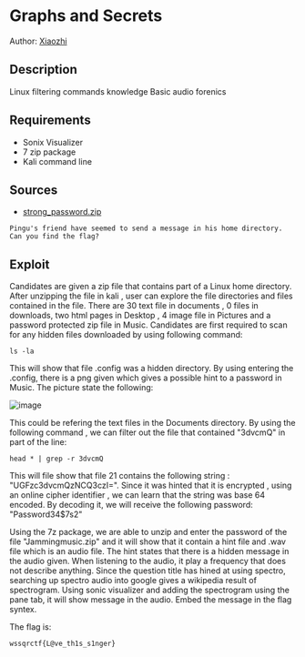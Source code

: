 # Graphs and Secrets
Author: [Xiaozhi](https://github.com/xiaoxiao69)

## Description

Linux filtering commands knowledge
Basic audio forenics
## Requirements 

- Sonix Visualizer
- 7 zip package
- Kali command line

## Sources

- [strong_password.zip](https://github.com/ChanTingHui/wssqrctf/blob/main/crypto/Ocean's%20Secret/bin/strong_password.zip)


```
Pingu's friend have seemed to send a message in his home directory. Can you find the flag?
```


## Exploit

Candidates are given a zip file that contains part of a Linux home directory. After unzipping the file in kali , user can explore the file directories and files contained in the file. There are 30 text file in documents , 0 files in downloads, two html pages in Desktop , 4 image file in Pictures and a password protected zip file in Music. Candidates are first required to scan for any hidden files downloaded by using following command:
```
ls -la
```
This will show that file .config was a hidden directory. By using entering the .config, there is a png given which gives a possible hint to a password in Music. The picture state the following:

![image](https://user-images.githubusercontent.com/69874238/123474018-f22e7200-d62b-11eb-8048-180cffa97da5.png)

This could be refering the text files in the Documents directory. By using the following command , we can filter out the file that contained "3dvcmQ" in part of the line:
```
head * | grep -r 3dvcmQ
```
This will file show that file 21 contains the following string : "UGFzc3dvcmQzNCQ3czI=". Since it was hinted that it is encrypted , using an online cipher identifier , we can learn that the string was base 64 encoded. By decoding it, we will receive the following password: "Password34$7s2"

Using the 7z package, we are able to unzip and enter the password of the file "Jammingmusic.zip" and it will show that it contain a hint file and .wav file which is an audio file. The hint states that there is a hidden message in the audio given. When listening to the audio, it play a frequency that does not describe anything. Since the question title has hined at using spectro, searching up spectro audio into google gives a wikipedia result of spectrogram. Using sonic visualizer and adding the spectrogram using the pane tab, it will show message in the audio. Embed the message in the flag syntex.


The flag is:

```
wssqrctf{L@ve_th1s_s1nger}
```
